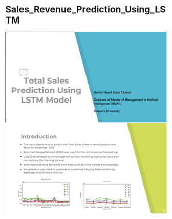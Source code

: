 # Sales_Revenue_Prediction_Using_LSTM

 <img src="https://github.com/Nayef-Abou-Tayoun/Sales_Revenue_Prediction_Using_LSTM/blob/main/Screen%20Shot%202020-11-18%20at%208.42.47%20PM.png"> 


 <img src="https://github.com/Nayef-Abou-Tayoun/Sales_Revenue_Prediction_Using_LSTM/blob/main/Screen%20Shot%202020-11-18%20at%208.43.56%20PM.png"> 
